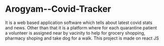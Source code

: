 # Arogyam--Covid-Tracker
It is a web based application  software which tells about latest covid stats and news. Other than that it is a platform where for each quarantine patient a volunteer is assigned near by vacinity to help for grocery shopping, pharmacy shoping and take dog for a walk. This project is made on react JS
